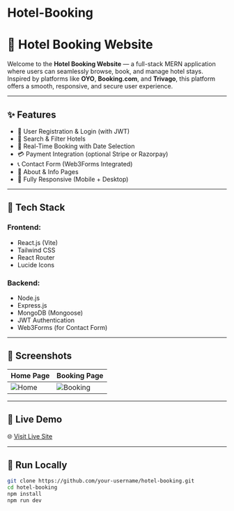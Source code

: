 # Hotel-Booking

# 🏨 Hotel Booking Website

Welcome to the **Hotel Booking Website** — a full-stack MERN application where users can seamlessly browse, book, and manage hotel stays. Inspired by platforms like **OYO**, **Booking.com**, and **Trivago**, this platform offers a smooth, responsive, and secure user experience.

---

## ✨ Features

- 🔐 User Registration & Login (with JWT)
- 🏨 Search & Filter Hotels
- 📅 Real-Time Booking with Date Selection
- 💳 Payment Integration (optional Stripe or Razorpay)
- 📞 Contact Form (Web3Forms Integrated)
- 📄 About & Info Pages
- 📱 Fully Responsive (Mobile + Desktop)

---

## 🚀 Tech Stack

### Frontend:
- React.js (Vite)
- Tailwind CSS
- React Router
- Lucide Icons

### Backend:
- Node.js
- Express.js
- MongoDB (Mongoose)
- JWT Authentication
- Web3Forms (for Contact Form)

---

## 📸 Screenshots

| Home Page | Booking Page |
|-----------|--------------|
| ![Home](https://via.placeholder.com/400x200) | ![Booking](https://via.placeholder.com/400x200) |

---

## 🔗 Live Demo

🌐 [Visit Live Site](https://your-deployment-url.com)

---

## 🔧 Run Locally

```bash
git clone https://github.com/your-username/hotel-booking.git
cd hotel-booking
npm install
npm run dev
